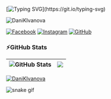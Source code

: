 <!--   my-ticker -->    
[![Typing SVG](https://readme-typing-svg.herokuapp.com?color=%2336BCF7&center=true&vCenter=true&width=600&lines=Hi+there+👋,+I+am+Daniela+Ivanova;+Welcome+to+My+Profile!)](https://git.io/typing-svg)

<p align="left"> <img src="https://komarev.com/ghpvc/?username=DaniKIvanova&label=Profile%20views&color=0e75b6&style=flat" alt="DaniKIvanova" /> </p>

[![Facebook](https://img.shields.io/badge/-Facebook-00B2FF?style=flat-square&logo=Facebook&logoColor=white)](https://www.facebook.com/profile.php?id=100000202014423/)
[![Instagram](https://img.shields.io/badge/-Instagram-e4405f?style=flat-square&logo=Instagram&logoColor=white)](https://www.instagram.com/krasimirova.dd/)
[![GitHub](https://img.shields.io/badge/-Github-000000?style=flat-square&logo=Github&logoColor=white)](https://github.com/DanikIvanova)

### ⚡GitHub Stats

| <img align="center" src="https://github-readme-stats.vercel.app/api?username=DaniKIvanova&count_private=true&show_icons=true&include_all_commits=true&hide_border=true&hide=contribs" alt="GitHub Stats" /> | <img align="center" src="https://github-readme-stats.vercel.app/api/top-langs/?username=DaniKIvanova&layout=compact&hide_border=true" /> |
| ------------- | ------------- |

<p align="left"> <a href="https://github.com/ryo-ma/github-profile-trophy"><img src="https://github-profile-trophy.vercel.app/?username=DaniKIvanova" alt="DaniKIvanova" /></a> </p>

![snake gif](https://github.com/danikivanova/danikivanova/blob/output/github-contribution-grid-snake.gif)
